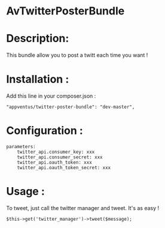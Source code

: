 AvTwitterPosterBundle
=====================

Description:
=

This bundle allow you to post a twitt each time you want !


Installation :
=

Add this line in your composer.json :

    "appventus/twitter-poster-bundle": "dev-master",

Configuration :
=

    parameters:
        twitter_api.consumer_key: xxx
        twitter_api.consumer_secret: xxx
        twitter_api.oauth_token: xxx
        twitter_api.oauth_token_secret: xxx
        
        
Usage :
=

To tweet, just call the twitter manager and tweet. It's as easy !

    $this->get('twitter_manager')->tweet($message);
    
